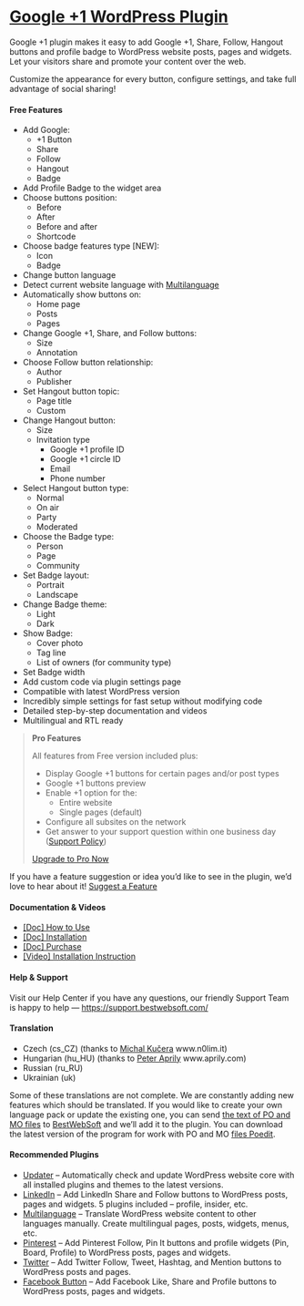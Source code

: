 <a href="https://bestwebsoft.com/products/wordpress/plugins/google-plus-one/" target=_blank>Google +1 WordPress Plugin</a>
========================

<p>Google +1 plugin makes it easy to add Google +1, Share, Follow, Hangout buttons and profile badge to WordPress website posts, pages and widgets. Let your visitors share and promote your content over the web.</p>
<p>Customize the appearance for every button, configure settings, and take full advantage of social sharing!</p>
<p><span class="embed-youtube" style="text-align:center; display: block;"></span></p>
<h4>Free Features</h4>
<ul>
<li>Add Google:
<ul>
<li>+1 Button</li>
<li>Share</li>
<li>Follow</li>
<li>Hangout</li>
<li>Badge</li>
</ul>
</li>
<li>Add Profile Badge to the widget area</li>
<li>Choose buttons position:
<ul>
<li>Before</li>
<li>After</li>
<li>Before and after</li>
<li>Shortcode</li>
</ul>
</li>
<li>Choose badge features type [NEW]:
<ul>
<li>Icon</li>
<li>Badge</li>
</ul>
</li>
<li>Change button language</li>
<li>Detect current website language with <a href="https://bestwebsoft.com/products/wordpress/plugins/multilanguage/?k=335d851f03e56472622275e56546471c" rel="nofollow">Multilanguage</a></li>
<li>Automatically show buttons on:
<ul>
<li>Home page</li>
<li>Posts</li>
<li>Pages</li>
</ul>
</li>
<li>Change Google +1, Share, and Follow buttons:
<ul>
<li>Size</li>
<li>Annotation</li>
</ul>
</li>
<li>Choose Follow button relationship:
<ul>
<li>Author</li>
<li>Publisher</li>
</ul>
</li>
<li>Set Hangout button topic:
<ul>
<li>Page title</li>
<li>Custom</li>
</ul>
</li>
<li>Change Hangout button:
<ul>
<li>Size</li>
<li>Invitation type
<ul>
<li>Google +1 profile ID</li>
<li>Google +1 circle ID</li>
<li>Email</li>
<li>Phone number</li>
</ul>
</li>
</ul>
</li>
<li>Select Hangout button type:
<ul>
<li>Normal</li>
<li>On air</li>
<li>Party</li>
<li>Moderated</li>
</ul>
</li>
<li>Choose the Badge type:
<ul>
<li>Person</li>
<li>Page</li>
<li>Community</li>
</ul>
</li>
<li>Set Badge layout:
<ul>
<li>Portrait</li>
<li>Landscape</li>
</ul>
</li>
<li>Change Badge theme:
<ul>
<li>Light</li>
<li>Dark</li>
</ul>
</li>
<li>Show Badge:
<ul>
<li>Cover photo</li>
<li>Tag line</li>
<li>List of owners (for community type)</li>
</ul>
</li>
<li>Set Badge width</li>
<li>Add custom code via plugin settings page</li>
<li>Compatible with latest WordPress version</li>
<li>Incredibly simple settings for fast setup without modifying code</li>
<li>Detailed step-by-step documentation and videos</li>
<li>Multilingual and RTL ready</li>
</ul>
<blockquote>
<p><strong>Pro Features</strong></p>
<p>All features from Free version included plus:</p>
<ul>
<li>Display Google +1 buttons for certain pages and/or post types</li>
<li>Google +1 buttons preview</li>
<li>Enable +1 option for the:
<ul>
<li>Entire website</li>
<li>Single pages (default)</li>
</ul>
</li>
<li>Configure all subsites on the network</li>
<li>Get answer to your support question within one business day (<a href="https://bestwebsoft.com/support-policy/" rel="nofollow">Support Policy</a>)</li>
</ul>
<p><a href="https://bestwebsoft.com/products/wordpress/plugins/google-plus-one/?k=ecb8dc3b466b95504db546e515600a5e" rel="nofollow">Upgrade to Pro Now</a></p>
</blockquote>
<p>If you have a feature suggestion or idea you&#8217;d like to see in the plugin, we&#8217;d love to hear about it! <a href="https://support.bestwebsoft.com/hc/en-us/requests/new" rel="nofollow">Suggest a Feature</a></p>
<h4>Documentation &amp; Videos</h4>
<ul>
<li><a href="https://docs.google.com/document/d/1v7j8TysjjBzXVnqozmfxMgjg5f7PS6XtV1GmZxnlNDk/" rel="nofollow">[Doc] How to Use</a></li>
<li><a href="https://docs.google.com/document/d/1-hvn6WRvWnOqj5v5pLUk7Awyu87lq5B_dO-Tv-MC9JQ/" rel="nofollow">[Doc] Installation</a></li>
<li><a href="https://docs.google.com/document/d/1EUdBVvnm7IHZ6y0DNyldZypUQKpB8UVPToSc_LdOYQI/" rel="nofollow">[Doc] Purchase</a></li>
<li><a href="https://www.youtube.com/watch?v=9G640UQeJFE" rel="nofollow">[Video] Installation Instruction</a></li>
</ul>
<h4>Help &amp; Support</h4>
<p>Visit our Help Center if you have any questions, our friendly Support Team is happy to help — <a href="https://support.bestwebsoft.com/" rel="nofollow">https://support.bestwebsoft.com/</a></p>
<h4>Translation</h4>
<ul>
<li>Czech (cs_CZ) (thanks to <a href="mailto:&#109;a&#x69;&#108;u&#x73;&#064;n&#x30;&#108;i&#x6d;&#046;i&#x74;" rel="nofollow">Michal Kučera</a> www.n0lim.it)</li>
<li>Hungarian (hu_HU) (thanks to <a href="mailto:&#x73;&#x6f;&#x6c;&#x61;&#x72;s&#105;&#100;&#101;&#048;&#057;&#064;&#x67;&#x6d;&#x61;&#x69;&#x6c;&#x2e;c&#111;&#109;" rel="nofollow">Peter Aprily</a> www.aprily.com)</li>
<li>Russian (ru_RU)</li>
<li>Ukrainian (uk)</li>
</ul>
<p>Some of these translations are not complete. We are constantly adding new features which should be translated. If you would like to create your own language pack or update the existing one, you can send <a href="https://codex.wordpress.org/Translating_WordPress" rel="nofollow">the text of PO and MO files</a> to <a href="https://support.bestwebsoft.com/hc/en-us/requests/new" rel="nofollow">BestWebSoft</a> and we&#8217;ll add it to the plugin. You can download the latest version of the program for work with PO and MO <a href="https://www.poedit.net/download.php" rel="nofollow">files Poedit</a>.</p>
<h4>Recommended Plugins</h4>
<ul>
<li><a href="https://bestwebsoft.com/products/wordpress/plugins/updater/?k=a0ca69e53accff1fea97aebbccd33d33" rel="nofollow">Updater</a> &#8211; Automatically check and update WordPress website core with all installed plugins and themes to the latest versions.</li>
<li><a href="https://bestwebsoft.com/products/wordpress/plugins/linkedin/?k=b1d5bad85d647059237028e6d0f2b2fc" rel="nofollow">LinkedIn</a> &#8211; Add LinkedIn Share and Follow buttons to WordPress posts, pages and widgets. 5 plugins included – profile, insider, etc.</li>
<li><a href="https://bestwebsoft.com/products/wordpress/plugins/multilanguage/?k=335d851f03e56472622275e56546471c" rel="nofollow">Multilanguage</a> &#8211; Translate WordPress website content to other languages manually. Create multilingual pages, posts, widgets, menus, etc.</li>
<li><a href="https://bestwebsoft.com/products/wordpress/plugins/pinterest/?k=60bf0e2a55bed0bccf29e725a8dfa127" rel="nofollow">Pinterest</a> &#8211; Add Pinterest Follow, Pin It buttons and profile widgets (Pin, Board, Profile) to WordPress posts, pages and widgets.</li>
<li><a href="https://bestwebsoft.com/products/wordpress/plugins/twitter/?k=a10d537911393884b400c046a773a22c" rel="nofollow">Twitter</a> &#8211; Add Twitter Follow, Tweet, Hashtag, and Mention buttons to WordPress posts and pages.</li>
<li><a href="https://bestwebsoft.com/products/wordpress/plugins/facebook-like-button/?k=b912215f820ef022d9f197430b7ac407" rel="nofollow">Facebook Button</a> &#8211; Add Facebook Like, Share and Profile buttons to WordPress posts, pages and widgets.</li>
</ul>
